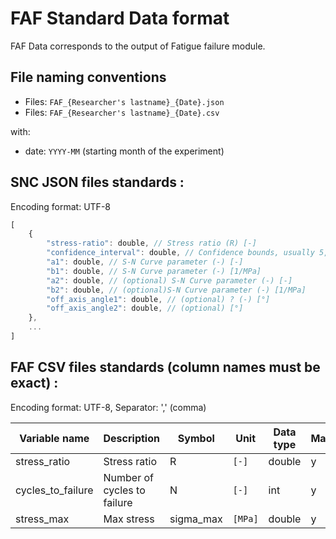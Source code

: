 # FAF Standard Data format

FAF Data corresponds to the output of Fatigue failure module.

## File naming conventions

- Files: `FAF_{Researcher's lastname}_{Date}.json`
- Files: `FAF_{Researcher's lastname}_{Date}.csv`

with:

- date: `YYYY-MM` (starting month of the experiment)

## SNC JSON files standards :

Encoding format: UTF-8

```javascript
[
	{
		"stress-ratio": double, // Stress ratio (R) [-]
		"confidence_interval": double, // Confidence bounds, usually 5, 95% (rsql) [-]
		"a1": double, // S-N Curve parameter (-) [-]
		"b1": double, // S-N Curve parameter (-) [1/MPa]
		"a2": double, // (optional) S-N Curve parameter (-) [-]
		"b2": double, // (optional)S-N Curve parameter (-) [1/MPa]
        "off_axis_angle1": double, // (optional) ? (-) [°]
        "off_axis_angle2": double, // (optional) [°]
	},
	...
]
```

## FAF CSV files standards (column names must be exact) :

Encoding format: UTF-8, Separator: ',' (comma)

| Variable name     | Description                 | Symbol    | Unit    | Data type | Mandatory |
| ----------------- | --------------------------- | --------- | ------- | --------- | --------- |
| stress_ratio      | Stress ratio                | R         | `[-]`   | double    | y         |
| cycles_to_failure | Number of cycles to failure | N         | `[-]`   | int       | y         |
| stress_max        | Max stress                  | sigma_max | `[MPa]` | double    | y         |
